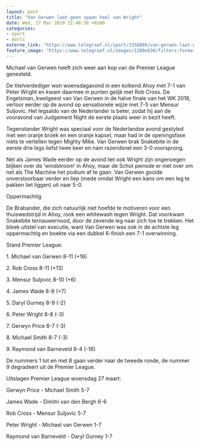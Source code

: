```yaml
---
layout: post
title: "Van Gerwen laat geen spaan heel van Wright"
date: Wed, 27 Mar 2019 22:48:38 +0100
categories: 
- sport 
- darts 
externe_link: "https://www.telegraaf.nl/sport/3358886/van-gerwen-laat-geen-spaan-heel-van-wright"
feature_image: "https://www.telegraaf.nl/images/1200x630/filters:format(jpeg):quality(80)/cdn-kiosk-api.telegraaf.nl/f862d176-5125-11e9-87a7-0217670beecd.jpg"
---
```


<p class="intro">Michael van Gerwen heeft zich weer aan kop van de Premier League genesteld.</p> <p>De titelverdediger won woensdagavond in een kolkend Ahoy met 7-1 van Peter Wright en kwam daarmee in punten gelijk met Rob Cross. De Engelsman, kwelgeest van Van Gerwen in de halve finale van het WK 2018, verloor eerder op de avond op sensationele wijze met 7-5 van Mensur Suljovic. Het legsaldo van de Nederlander is beter, zodat hij aan de vooravond van Judgement Night de eerste plaats weer in bezit heeft.</p><p>Tegenstander Wright was speciaal voor de Nederlandse avond gestyled met een oranje broek en een oranje kapsel, maar had in de openingsfase niets te vertellen tegen Mighty Mike. Van Gerwen brak Snakebite in de eerste drie legs liefst twee keer en nam razendsnel een 3-0 voorsprong.</p><p>Net als James Wade eerder op de avond liet ook Wright zijn ongenoegen blijken over de ’windstroom’ in Ahoy, maar de Schot peinsde er niet over om net als The Machine het podium af te gaan. Van Gerwen gooide onverstoorbaar verder en liep (mede omdat Wright een kans om een leg te pakken liet liggen) uit naar 5-0.</p><p>Oppermachtig</p><p>De Brabander, die zich natuurlijk niet hoefde te motiveren voor een thuiswedstrijd in Ahoy, rook een whitewash tegen Wright. Dat voorkwam Snakebite ternauwernood, door de zevende leg naar zich toe te trekken. Het bleek uitstel van executie, want Van Gerwen was ook in de achtste leg oppermachtig en boekte via een dubbel 6-finish een 7-1 overwinning.</p><p>Stand Premier League:</p><p>1. Michael van Gerwen 8-11 (+16)</p><p>2. Rob Cross 8-11 (+13)</p><p>3. Mensur Suljovic 8-10 (+6)</p><p>4. James Wade 8-9 (+7)</p><p>5. Daryl Gurney 8-9 (-2)</p><p>6. Peter Wright 8-8 (-3)</p><p>7. Gerwyn Price 8-7 (-3)</p><p>8. Michael Smith 8-7 (-3)</p><p>9. Raymond van Barneveld 8-4 (-16)</p><p>De nummers 1 tot en met 8 gaan verder naar de tweede ronde, de nummer 9 degradeert uit de Premier League.</p><p>Uitslagen Premier League woensdag 27 maart:</p><p>Gerwyn Price - Michael Smith 5-7</p><p>James Wade - Dimitri van den Bergh 6-6</p><p>Rob Cross - Mensur Suljovic 5-7</p><p>Peter Wright - Michael van Gerwen 1-7</p><p>Raymond van Barneveld - Daryl Gurney 1-7</p>
